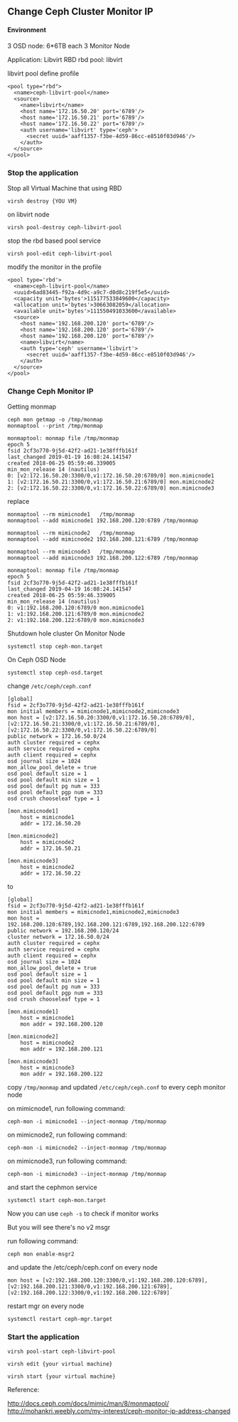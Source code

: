 ## Change Ceph Cluster Monitor IP

#### Environment

3 OSD node: 6*6TB each
3 Monitor Node

Application: Libvirt RBD
rbd pool: libvirt

libvirt pool define profile
```
<pool type="rbd">
  <name>ceph-libvirt-pool</name>
  <source>
    <name>libvirt</name>
    <host name='172.16.50.20' port='6789'/>
    <host name='172.16.50.21' port='6789'/>
    <host name='172.16.50.22' port='6789'/>
    <auth username='libvirt' type='ceph'>
      <secret uuid='aaff1357-f3be-4d59-86cc-e8510f03d946'/>
    </auth>
  </source>
</pool>
```

### Stop the application


Stop all Virtual Machine that using RBD

```
virsh destroy {YOU VM}
```

on libvirt node

```
virsh pool-destroy ceph-libvirt-pool
```

stop the rbd based pool service

```
virsh pool-edit ceph-libvirt-pool
```

modify the monitor in the profile

```
<pool type='rbd'>
  <name>ceph-libvirt-pool</name>
  <uuid>6ad83445-f92a-4d9c-a9c7-d0d8c219f5e5</uuid>
  <capacity unit='bytes'>115177533849600</capacity>
  <allocation unit='bytes'>30663082059</allocation>
  <available unit='bytes'>111550491033600</available>
  <source>
    <host name='192.168.200.120' port='6789'/>
    <host name='192.168.200.120' port='6789'/>
    <host name='192.168.200.120' port='6789'/>
    <name>libvirt</name>
    <auth type='ceph' username='libvirt'>
      <secret uuid='aaff1357-f3be-4d59-86cc-e8510f03d946'/>
    </auth>
  </source>
</pool>
```

### Change Ceph Monitor IP

Getting monmap

```
ceph mon getmap -o /tmp/monmap
monmaptool --print /tmp/monmap

monmaptool: monmap file /tmp/monmap
epoch 5
fsid 2cf3o770-9j5d-42f2-ad21-1e38fffb161f
last_changed 2019-01-19 16:08:24.141547
created 2018-06-25 05:59:46.339005
min_mon_release 14 (nautilus)
0: [v2:172.16.50.20:3300/0,v1:172.16.50.20:6789/0] mon.mimicnode1
1: [v2:172.16.50.21:3300/0,v1:172.16.50.21:6789/0] mon.mimicnode2
2: [v2:172.16.50.22:3300/0,v1:172.16.50.22:6789/0] mon.mimicnode3
```

replace

```
monmaptool --rm mimicnode1   /tmp/monmap
monmaptool --add mimicnode1 192.168.200.120:6789 /tmp/monmap

monmaptool --rm mimicnode2   /tmp/monmap
monmaptool --add mimicnode2 192.168.200.121:6789 /tmp/monmap

monmaptool --rm mimicnode3   /tmp/monmap
monmaptool --add mimicnode3 192.168.200.122:6789 /tmp/monmap
```

```
monmaptool: monmap file /tmp/monmap
epoch 5
fsid 2cf3o770-9j5d-42f2-ad21-1e38fffb161f
last_changed 2019-04-19 16:08:24.141547
created 2018-06-25 05:59:46.339005
min_mon_release 14 (nautilus)
0: v1:192.168.200.120:6789/0 mon.mimicnode1
1: v1:192.168.200.121:6789/0 mon.mimicnode2
2: v1:192.168.200.122:6789/0 mon.mimicnode3
```

Shutdown hole cluster
On Monitor Node
```
systemctl stop ceph-mon.target
```
On Ceph OSD Node

```
systemctl stop ceph-osd.target
```

change `/etc/ceph/ceph.conf`
```
[global]
fsid = 2cf3o770-9j5d-42f2-ad21-1e38fffb161f
mon initial members = mimicnode1,mimicnode2,mimicnode3
mon host = [v2:172.16.50.20:3300/0,v1:172.16.50.20:6789/0],[v2:172.16.50.21:3300/0,v1:172.16.50.21:6789/0],[v2:172.16.50.22:3300/0,v1:172.16.50.22:6789/0]
public network = 172.16.50.0/24
auth cluster required = cephx
auth service required = cephx
auth client required = cephx
osd journal size = 1024
mon_allow_pool_delete = true
osd pool default size = 1
osd pool default min size = 1
osd pool default pg num = 333
osd pool default pgp num = 333
osd crush chooseleaf type = 1

[mon.mimicnode1]
    host = mimicnode1
    addr = 172.16.50.20

[mon.mimicnode2]
    host = mimicnode2
    addr = 172.16.50.21

[mon.mimicnode3]
    host = mimicnode2
    addr = 172.16.50.22
```

to

```
[global]
fsid = 2cf3o770-9j5d-42f2-ad21-1e38fffb161f
mon initial members = mimicnode1,mimicnode2,mimicnode3
mon host = 192.168.200.120:6789,192.168.200.121:6789,192.168.200.122:6789
public network = 192.168.200.120/24
cluster network = 172.16.50.0/24
auth cluster required = cephx
auth service required = cephx
auth client required = cephx
osd journal size = 1024
mon_allow_pool_delete = true
osd pool default size = 1
osd pool default min size = 1
osd pool default pg num = 333
osd pool default pgp num = 333
osd crush chooseleaf type = 1

[mon.mimicnode1]
    host = mimicnode1
    mon addr = 192.168.200.120

[mon.mimicnode2]
    host = mimicnode2
    mon addr = 192.168.200.121

[mon.mimicnode3]
    host = mimicnode3
    mon addr = 192.168.200.122
```

copy `/tmp/monmap` and updated `/etc/ceph/ceph.conf` to every ceph monitor node

on mimicnode1, run following command:

```
ceph-mon -i mimicnode1 --inject-monmap /tmp/monmap
```

on mimicnode2, run following command:

```
ceph-mon -i mimicnode2 --inject-monmap /tmp/monmap
```

on mimicnode3, run following command:

```
ceph-mon -i mimicnode3 --inject-monmap /tmp/monmap
```

and start the cephmon service


```
systemctl start ceph-mon.target
```

Now you can use `ceph -s` to check if monitor works

But you will see there's no v2 msgr

run following command:

```
ceph mon enable-msgr2
```

and update the /etc/ceph/ceph.conf on every node

```
mon host = [v2:192.168.200.120:3300/0,v1:192.168.200.120:6789],[v2:192.168.200.121:3300/0,v1:192.168.200.121:6789],[v2:192.168.200.122:3300/0,v1:192.168.200.122:6789]
```

restart mgr on every node

```
systemctl restart ceph-mgr.target
```

### Start the application



```
virsh pool-start ceph-libvirt-pool

virsh edit {your virtual machine} 

virsh start {your virtual machine} 
```


Reference:


http://docs.ceph.com/docs/mimic/man/8/monmaptool/   
http://mohankri.weebly.com/my-interest/ceph-monitor-ip-address-changed   
